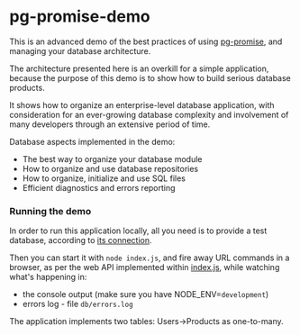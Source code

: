 pg-promise-demo
===============

This is an advanced demo of the best practices of using [pg-promise], and managing
your database architecture.

The architecture presented here is an overkill for a simple application, because
the purpose of this demo is to show how to build serious database products.

It shows how to organize an enterprise-level database application, with consideration
for an ever-growing database complexity and involvement of many developers through an extensive
period of time.

Database aspects implemented in the demo:

* The best way to organize your database module
* How to organize and use database repositories
* How to organize, initialize and use SQL files
* Efficient diagnostics and errors reporting

### Running the demo

In order to run this application locally, all you need is to provide a test database,
according to [its connection](https://github.com/vitaly-t/pg-promise-demo/blob/master/db/index.js#L29).

Then you can start it with `node index.js`, and fire away URL commands in a browser,
as per the web API implemented within [index.js](https://github.com/vitaly-t/pg-promise-demo/blob/master/index.js),
while watching what's happening in:

* the console output (make sure you have NODE_ENV=`development`)
* errors log - file `db/errors.log`

The application implements two tables: Users->Products as one-to-many.

[pg-promise]:https://github.com/vitaly-t/pg-promise
[pg-monitor]:https://github.com/vitaly-t/pg-monitor
